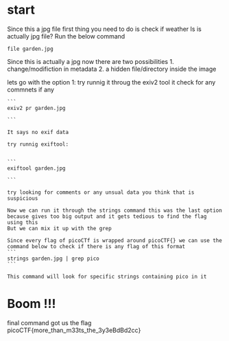 # start
Since this a jpg file first thing you need to do is check if weather
Is is actually jpg file?
Run the below command 
```
file garden.jpg
```

Since this is actually a jpg now there are two possibilities 
    1. change/modifiction in metadata
    2. a hidden file/directory inside the image 

lets go with the option 1:
    try runnig it throug the exiv2 tool it check for any commnets if any 

    ```
    exiv2 pr garden.jpg

    ```

    It says no exif data 

    try runnig exiftool:


    ```
    exiftool garden.jpg

    ```

    try looking for comments or any unsual data you think that is suspicious 

    Now we can run it through the strings command this was the last option because gives too big output and it gets tedious to find the flag using this 
    But we can mix it up with the grep 

    Since every flag of picoCTf is wrapped around picoCTF{} we can use the command below to check if there is any flag of this format 
    ```
    strings garden.jpg | grep pico
    ```

    This command will look for specific strings containing pico in it 

# Boom !!! 
final command got us the flag 
picoCTF{more_than_m33ts_the_3y3eBdBd2cc}


